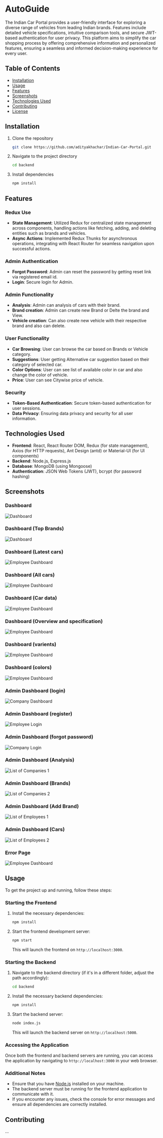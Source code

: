 # AutoGuide
The Indian Car Portal provides a user-friendly interface for exploring a diverse range of vehicles from leading Indian brands. Features include detailed vehicle specifications, intuitive comparison tools, and secure JWT-based authentication for user privacy. This platform aims to simplify the car shopping process by offering comprehensive information and personalized features, ensuring a seamless and informed decision-making experience for every user.

## Table of Contents
- [Installation](#installation)
- [Usage](#usage)
- [Features](#features)
- [Screenshots](#screenshots)
- [Technologies Used](#technologies-used)
- [Contributing](#contributing)
- [License](#license)

## Installation
1. Clone the repository
    ```bash
    git clone https://github.com/adityakhachar/Indian-Car-Portal.git
    ```
2. Navigate to the project directory
    ```bash
    cd backend
    ```
3. Install dependencies
    ```bash
    npm install
    ```

## Features

### Redux Use
- **State Management**:  Utilized Redux for centralized state management across components, handling actions like fetching, adding, and deleting entities such as brands and vehicles. 
- **Async Actions**:  Implemented Redux Thunks for asynchronous operations, integrating with React Router for seamless navigation upon successful actions.


### Admin Authentication
- **Forgot Password**: Admin can reset the password  by getting reset link via registered email id. 
- **Login**: Secure login for Admin.

### Admin Functionality
- **Analysis**: Admin can analysis of cars with their brand.
- **Brand creation**: Admin can create new Brand or Delte the brand and View.
- **Vehicle creation**: Can also create new vehicle with their respective brand and also can delete.

### User Functionality
- **Car Browsing**: User can browse the car based on Brands or Vehicle category.
- **Suggestions**: User getting Alternative car suggestion based on their category of selected car.
- **Color Options**: User can see list of available color in car and also change the color of vehicle.
- **Price**: User can see Citywise price of vehicle.

### Security
- **Token-Based Authentication**: Secure token-based authentication for user sessions.
- **Data Privacy**: Ensuring data privacy and security for all user information.

## Technologies Used

- **Frontend**:  React, React Router DOM, Redux (for state management), Axios (for HTTP requests), Ant Design (antd) or Material-UI (for UI components)
- **Backend**: Node.js, Express.js
- **Database**: MongoDB (using Mongoose)
- **Authentication**: JSON Web Tokens (JWT), bcrypt (for password hashing)


## Screenshots

### Dashboard
![Dashboard](./screenshots/dash1.png)

### Dashboard (Top Brands) 
![Dashboard](./screenshots/dash2.png)

### Dashboard (Latest cars) 
![Employee Dashboard](./screenshots/dash3.png)

### Dashboard (All cars) 
![Employee Dashboard](./screenshots/dash4.png)

### Dashboard (Car data) 
![Employee Dashboard](./screenshots/dash5.png)

### Dashboard (Overview and specification) 
![Employee Dashboard](./screenshots/dash6.png)

### Dashboard (varients) 
![Employee Dashboard](./screenshots/dash7.png)

### Dashboard (colors) 
![Employee Dashboard](./screenshots/dash8.png)

### Admin Dashboard (login)
![Company Dashboard](./screenshots/admin1.png)

### Admin Dashboard (register)
![Employee Login](./screenshots/admin2.png)

### Admin Dashboard (forgot password)
![Company Login](./screenshots/admin3.png)

### Admin Dashboard (Analysis)
![List of Companies 1](./screenshots/admin4.png)

### Admin Dashboard (Brands)
![List of Companies 2](./screenshots/admin5.png)

### Admin Dashboard (Add Brand)
![List of Employees 1](./screenshots/admin6.png)

### Admin Dashboard (Cars)
![List of Employees 2](./screenshots/admin7.png)

### Error Page
![Employee Dashboard](./screenshots/admin8.png)

## Usage

To get the project up and running, follow these steps:

### Starting the Frontend


1. Install the necessary dependencies:
    ```bash
    npm install
    ```

2. Start the frontend development server:
    ```bash
    npm start
    ```
    This will launch the frontend on `http://localhost:3000`.

### Starting the Backend

1. Navigate to the backend directory (if it's in a different folder, adjust the path accordingly):
    ```bash
    cd backend
    ```

2. Install the necessary backend dependencies:
    ```bash
    npm install
    ```

3. Start the backend server:
    ```bash
    node index.js
    ```
    This will launch the backend server on `http://localhost:5000`.

### Accessing the Application

Once both the frontend and backend servers are running, you can access the application by navigating to `http://localhost:3000` in your web browser.

### Additional Notes

- Ensure that you have [Node.js](https://nodejs.org/) installed on your machine.
- The backend server must be running for the frontend application to communicate with it.
- If you encounter any issues, check the console for error messages and ensure all dependencies are correctly installed.


## Contributing
...

